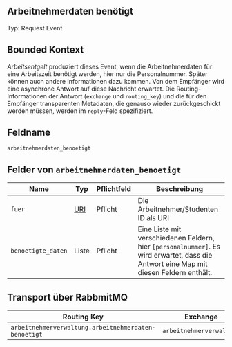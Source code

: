 ## Arbeitnehmerdaten benötigt

Typ: Request Event

## Bounded Kontext

_Arbeitsentgelt_ produziert dieses Event, wenn die Arbeitnehmerdaten für eine
Arbeitszeit benötigt werden, hier nur die Personalnummer. Später können auch
andere Informationen dazu kommen. Von dem Empfänger wird eine asynchrone Antwort
auf diese Nachricht erwartet. Die Routing-Informationen der Antwort (`exchange`
und `routing_key`) und die für den Empfänger transparenten Metadaten, die
genauso wieder zurückgeschickt werden müssen, werden im `reply`-Feld
spezifiziert.


## Feldname

`arbeitnehmerdaten_benoetigt`

## Felder von `arbeitnehmerdaten_benoetigt`

|       Name       |  Typ  | Pflichtfeld |                                                              Beschreibung                                                              |
| ---------------- | ----- | ----------- | -------------------------------------------------------------------------------------------------------------------------------------- |
| `fuer`             | [URI](https://tools.ietf.org/html/rfc3986)   | Pflicht     | Die Arbeitnehmer/Studenten ID als URI                                                                                                  |
| `benoetigte_daten` | Liste | Pflicht     | Eine Liste mit verschiedenen Feldern, hier `[personalnummer]`. Es wird erwartet, dass die Antwort eine Map mit diesen Feldern enthält. |

## Transport über RabbmitMQ

|                  Routing Key                  |   Exchange   |
| --------------------------------------------- | ------------ |
| `arbeitnehmerverwaltung.arbeitnehmerdaten-benoetigt` | `arbeitnehmerverwaltung` |
